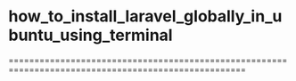 # **how_to_install_laravel_globally_in_ubuntu_using_terminal**

====================================================================================================
